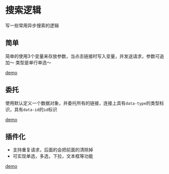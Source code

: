 # 搜索逻辑

写一些常用异步搜索的逻辑

## 简单

简单的使用3个变量来存放参数，当点击链接时写入变量，并发送请求，参数可追加～ 类型是单行单选～

[demo](jiandan.html)


## 委托

使用默认定义一个数据对象，并委托所有的链接，连接上具有`data-type`的类型标识，具有`data-id`的`id`标识

[demo](delegate.html)

## 插件化

* 支持重复请求，后面的会把前面的清除掉
* 可实现单选，多选，下拉，文本框等功能

[demo](search.html)